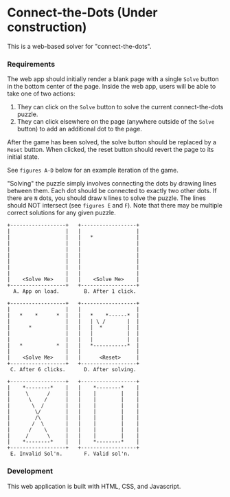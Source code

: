 # Connect-the-Dots (Under construction) #
 
This is a web-based solver for "connect-the-dots".

### Requirements ###

The web app should initially render a blank page with a single `Solve` button in
 the bottom center of the page.  Inside the web app, users will be able to take 
 one of two actions:
1. They can click on the `Solve` button to solve the current connect-the-dots 
puzzle.
2. They can click elsewhere on the page (anywhere outside of the `Solve` button)
 to add an additional dot to the page.

After the game has been solved, the solve button should be replaced by a `Reset`
 button.  When clicked, the reset button should revert the page to its initial 
 state.

See `figures A-D` below for an example iteration of the game.

"Solving" the puzzle simply involves connecting the dots by drawing lines 
between them.  Each dot should be connected to exactly two other dots.  If there
 are `N` dots, you should draw `N` lines to solve the puzzle.  The lines should 
 NOT intersect (see `figures E` and `F`).  Note that there may be multiple 
 correct solutions for any given puzzle.

```
+------------------+   +------------------+   
|                  |   |                  |   
|                  |   |   *              |   
|                  |   |                  |   
|                  |   |                  |   
|                  |   |                  |   
|                  |   |                  |   
|                  |   |                  |   
|                  |   |                  |   
|    <Solve Me>    |   |    <Solve Me>    |   
+------------------+   +------------------+   
  A. App on load.        B. After 1 click.    
  
+------------------+   +------------------+
|                  |   |                  |
|   *    *      *  |   |   *    *------*  |
|                  |   |   | \ /       |  |
|      *           |   |   |  *        |  |
|                  |   |   |           |  |
|                  |   |   |           |  |
|   *           *  |   |   *-----------*  |
|                  |   |                  |
|    <Solve Me>    |   |      <Reset>     |
+------------------+   +------------------+
 C. After 6 clicks.      D. After solving.

+------------------+   +------------------+  
|    *--------*    |   |    *--------*    |
|     \      /     |   |    |        |    |
|      \    /      |   |    |        |    |
|       \  /       |   |    |        |    |
|        \/        |   |    |        |    |
|        /\        |   |    |        |    |
|       /  \       |   |    |        |    |
|      /    \      |   |    |        |    |
|     /      \     |   |    |        |    |
|    *--------*    |   |    *--------*    |
+------------------+   +------------------+
 E. Invalid Sol'n.       F. Valid sol'n.
```

### Development ###

This web application is built with HTML, CSS, and Javascript.
